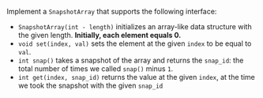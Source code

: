 Implement a `SnapshotArray` that supports the following interface:

- `SnapshotArray(int - length)` initializes an array-like data structure with the given length.  **Initially, each element equals 0.**
- `void set(index, val)` sets the element at the given `index` to be equal to `val`.
- `int snap()` takes a snapshot of the array and returns the `snap_id`: the total number of times we called `snap()` minus `1`.
- `int get(index, snap_id)` returns the value at the given `index`, at the time we took the snapshot with the given `snap_id`